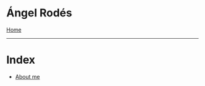# Ángel Rodés

[Home](https://angelrodes.github.io/)

---


# Index

* [About me](https://angelrodes.github.io/aboutme)
